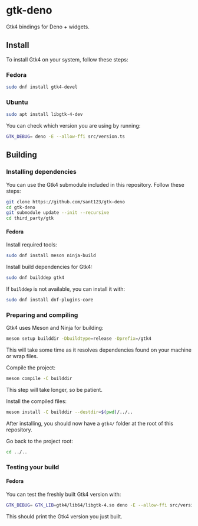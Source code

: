 # gtk-deno

Gtk4 bindings for Deno + widgets.

## Install

To install Gtk4 on your system, follow these steps:

### Fedora

```bash
sudo dnf install gtk4-devel
```

### Ubuntu

```bash
sudo apt install libgtk-4-dev
```

You can check which version you are using by running:

```bash
GTK_DEBUG= deno -E --allow-ffi src/version.ts
```

## Building

### Installing dependencies

You can use the Gtk4 submodule included in this repository. Follow these steps:

```bash
git clone https://github.com/sant123/gtk-deno
cd gtk-deno
git submodule update --init --recursive
cd third_party/gtk
```

#### Fedora

Install required tools:

```bash
sudo dnf install meson ninja-build
```

Install build dependencies for Gtk4:

```bash
sudo dnf builddep gtk4
```

If `builddep` is not available, you can install it with:

```bash
sudo dnf install dnf-plugins-core
```

### Preparing and compiling

Gtk4 uses Meson and Ninja for building:

```bash
meson setup builddir -Dbuildtype=release -Dprefix=/gtk4
```

This will take some time as it resolves dependencies found on your machine or wrap files.

Compile the project:

```bash
meson compile -C builddir
```

This step will take longer, so be patient.

Install the compiled files:

```bash
meson install -C builddir --destdir=$(pwd)/../..
```

After installing, you should now have a `gtk4/` folder at the root of this repository.

Go back to the project root:

```bash
cd ../..
```

### Testing your build

#### Fedora

You can test the freshly built Gtk4 version with:

```bash
GTK_DEBUG= GTK_LIB=gtk4/lib64/libgtk-4.so deno -E --allow-ffi src/version.ts
```

This should print the Gtk4 version you just built.
